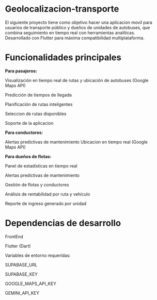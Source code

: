 # Geolocalizacion-transporte

El siguiente proyecto tiene como objetivo hacer una aplicacion movil para usuarios de transporte público y dueños de unidades de autobuses, que combina seguimiento en tiempo real con herramientas analíticas. Desarrollado con Flutter para máxima compatibilidad multiplataforma.

  # Funcionalidades principales
  
**Para pasajeros:**

 Visualización en tiempo real de rutas y ubicación de autobuses (Google Maps API)

 Predicción de tiempos de llegada

 Planificación de rutas inteligentes

 Seleccion de rutas disponibles

 Soporte de la aplicacion    

 

 **Para conductores:**

  Alertas predictivas de mantenimiento 
  Ubicacion en tiempo real (Google Maps API)





**Para dueños de flotas:**

  Panel de estadísticas en tiempo real 

  Alertas predictivas de mantenimiento 

  Gestión de flotas y conductores

  Análisis de rentabilidad por ruta y vehículo

  Reporte de ingreso generado por unidad

# Dependencias de desarrollo
  FrontEnd
  
   Flutter (Dart) 

  
  Variables de entorno requeridas:

  SUPABASE_URL

  SUPABASE_KEY

  GOOGLE_MAPS_API_KEY
  
  GEMINI_API_KEY
